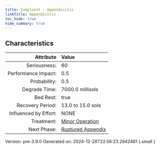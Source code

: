 ```yaml
---
title: Complaint - Appendicitis
linkTitle: Appendicitis
toc_hide: true
hide_summary: true
---
```


## Characteristics

| Attribute      | Value |
|--------:|:------|
|Seriousness:|60|
|Performance Impact:|0.5|
|Probability:|0.5|
|Degrade Time:|7000.0 millisols|
|Bed Rest:|true|
|Recovery Period:|13.0 to 15.0 sols|
|Influenced by Effort:|NONE|
|Treatment:|[Minor Operation](/docs/definitions/treatment/minor-operation)|
|Next Phase:|[Ruptured Appendix](/docs/definitions/complaint/ruptured-appendix)|
 

Version: pre-3.9.0 Generated on: 2024-12-28T22:56:23.2942481
{.small }
